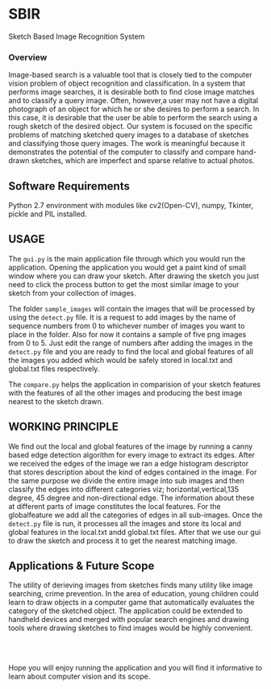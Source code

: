 # SBIR
Sketch Based Image Recognition System


<h3>Overview</h3>

Image-based search is a valuable tool that is closely tied to the computer vision problem of object recognition and classification. In a system that performs image searches, it is desirable both to find close image matches and to classify a query image. Often, however,a user may not have a digital photograph of an object for which he or she desires to perform a search. In this case, it is desirable that the user be able to perform the search using a rough sketch of the desired object.
Our system is focused on the specific problems of matching sketched query images to a database of sketches and classifying those query images. The work is meaningful because it demonstrates the potential of the computer to classify and compare hand-drawn sketches,
which are imperfect and sparse relative to actual photos.

Software Requirements
-------------------
Python 2.7 environment with modules like cv2(Open-CV), numpy, Tkinter, pickle and PIL installed.

USAGE
------
The `gui.py` is the main application file through which you would run the application. Opening the application you would get a paint kind of small window where you can draw your sketch. After drawing the sketch you just need to click the process button to get the most similar image to your sketch from your collection of images. 

The folder `sample_images` will contain the images that will be processed by using the `detect.py` file. It is a request to add images by the name of sequence numbers from 0 to whichever number of images you want to place in the folder. Also for now it contains a sample of five png images from 0 to 5. Just edit the range of numbers after adding the images in the `detect.py` file and you are ready to find the local and global features of all the images you added which would be safely stored in local.txt and global.txt files respectively.

The `compare.py` helps the application in comparision of your sketch features with the features of all the other images and producing the best image nearest to the sketch drawn.


WORKING PRINCIPLE
---------------------
We find out the local and global features of the image by running a canny based edge detection algorithm for every image to extract its edges. After we received the edges of the image we ran a edge histogram descriptor that stores description about the kind of edges contained in the image. For the same purpose we divide the entire image into sub images and then classify the edges into different categories viz; horizontal,vertical,135 degree, 45 degree and non-directional edge. The information about these at different parts of image constitutes the local features. For the globalfeature we add all the categories of edges in all sub-images. 
Once the `detect.py` file is run, it processes all the images and store its local and global features in the local.txt andd global.txt files. After that we use our gui to draw the sketch and process it to get the nearest matching image.

Applications & Future Scope
----------------------------
The utility of derieving images from sketches finds many utility like image searching, crime prevention. In the area of education, young children could learn to draw objects in a computer game that automatically evaluates the category of the sketched object. The application could be extended to handheld devices and merged with popular search engines and drawing tools where drawing sketches to find images would be highly convenient.

<br><br>

Hope you will enjoy running the application and you will find it informative to learn about computer vision and its scope.
